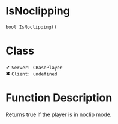 # IsNoclipping
```
bool IsNoclipping()
```
# Class
✔ `Server: CBasePlayer`  
✖ `Client: undefined`  

# Function Description
Returns true if the player is in noclip mode.
